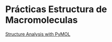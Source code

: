 # Prácticas Estructura de Macromoleculas

[Structure Analysis with PyMOL](https://amoyag.github.io/Estructura_Macromoleculas/pymol)
